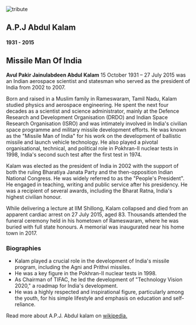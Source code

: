 
<!DOCTYPE html>
<html lang="en">
<head>
    <meta charset="UTF-8">
    <meta name="viewport" content="width=device-width, initial-scale=1.0">
    <title>The tribute Website |A.P.J Abdul kalam|</title>
    <link rel="stylesheet" href="style.css">
</head>
<body>
    <div class="container">
        <div class="content">
<section class="top_section">
<div class="image_container">
    <img src="https://upload.wikimedia.org/wikipedia/commons/thumb/6/6e/A._P._J._Abdul_Kalam.jpg/800px-A._P._J._Abdul_Kalam.jpg " alt="tribute">
</div>
<div>
    <h1>A.P.J Abdul Kalam</h1>
    <h4>1931 - 2015</h4>
</div>
</section>
<section class="about_section">
    <h2>Missile Man Of India</h2>
    <p>
        <b>Avul Pakir Jainulabdeen Abdul Kalam</b>
     15 October 1931 – 27 July 2015 was an Indian aerospace scientist and statesman who served as the president of India from 2002 to 2007.

Born and raised in a Muslim family in Rameswaram, Tamil Nadu, Kalam studied physics and aerospace engineering. He spent the next four decades as a scientist and science administrator, mainly at the Defence Research and Development Organisation (DRDO) and Indian Space Research Organisation (ISRO) and was intimately involved in India's civilian space programme and military missile development efforts. He was known as the "Missile Man of India" for his work on the development of ballistic missile and launch vehicle technology. He also played a pivotal organisational, technical, and political role in Pokhran-II nuclear tests in 1998, India's second such test after the first test in 1974.

Kalam was elected as the president of India in 2002 with the support of both the ruling Bharatiya Janata Party and the then-opposition Indian National Congress. He was widely referred to as the "People's President". He engaged in teaching, writing and public service after his presidency. He was a recipient of several awards, including the Bharat Ratna, India's highest civilian honour.

While delivering a lecture at IIM Shillong, Kalam collapsed and died from an apparent cardiac arrest on 27 July 2015, aged 83. Thousands attended the funeral ceremony held in his hometown of Rameswaram, where he was buried with full state honours. A memorial was inaugurated near his home town in 2017.
</p>
</section>
<section class="biography_section">
    <h3>Biographies</h3>
    <ul>
        <li>Kalam played a crucial role in the development of India's missile program, including the Agni and Prithvi missiles. </li>
<li>He was a key figure in the Pokhran-II nuclear tests in 1998. </li>
<li>As Chairman of TIFAC, he led the development of "Technology Vision 2020," a roadmap for India's development. </li>  
<li>He was a highly respected and inspirational figure, particularly among the youth, for his simple lifestyle and emphasis on education and self-reliance. </li>
</ul>
</section>
<footer>
   <p>Read more about A.P.J. Abdul kalam on <a href="https://en.wikipedia.org/wiki/A._P._J._Abdul_Kalam">wikipedia.</a></p>
</footer>
        </div>
    </div>
</body>
</html>
